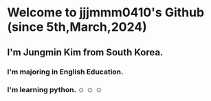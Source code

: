 # Welcome to jjjmmm0410's Github (since 5th,March,2024)
## I'm Jungmin Kim from South Korea. 
### I'm majoring in English Education.
### I'm learning python. ☺️ ☺️ ☺️
<!--
**jjjmmm0410/jjjmmm0410** is a ✨ _special_ ✨ repository because its `README.md` (this file) appears on your GitHub profile.

Here are some ideas to get you started:

- 🔭 I’m currently working on ...
- 🌱 I’m currently learning ...
- 👯 I’m looking to collaborate on ...
- 🤔 I’m looking for help with ...
- 💬 Ask me about ...
- 📫 How to reach me: ...
- 😄 Pronouns: ...
- ⚡ Fun fact: ...
-->
